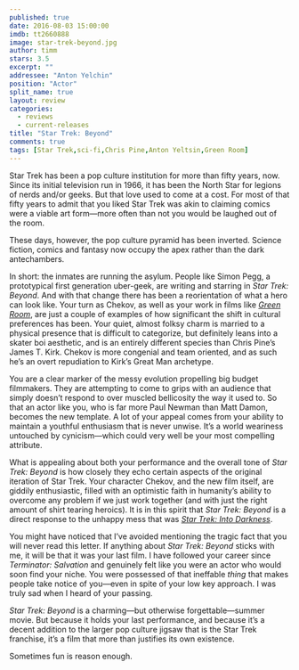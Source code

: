 ```yaml
---
published: true
date: 2016-08-03 15:00:00
imdb: tt2660888
image: star-trek-beyond.jpg
author: timm
stars: 3.5
excerpt: ""
addressee: "Anton Yelchin"
position: "Actor"
split_name: true
layout: review
categories: 
  - reviews
  - current-releases
title: "Star Trek: Beyond"
comments: true
tags: [Star Trek,sci-fi,Chris Pine,Anton Yeltsin,Green Room]
---
```

Star Trek has been a pop culture institution for more than fifty years, now. Since its initial television run in 1966, it has been the North Star for legions of nerds and/or geeks. But that love used to come at a cost. For most of that fifty years to admit that you liked Star Trek was akin to claiming comics were a viable art form—more often than not you would be laughed out of the room.

These days, however, the pop culture pyramid has been inverted. Science fiction, comics and fantasy now occupy the apex rather than the dark antechambers. 

In short: the inmates are running the asylum. People like Simon Pegg, a prototypical first generation uber-geek, are writing and starring in _Star Trek: Beyond_. And with that change there has been a reorientation of what a hero can look like. Your turn as Chekov, as well as your work in films like [_Green Room_](http://www.dearcastandcrew.com/content/2016/4/27/green-room.html), are just a couple of examples of how significant the shift in cultural preferences has been. Your quiet, almost folksy charm is married to a physical presence that is difficult to categorize, but definitely leans into a skater boi aesthetic, and is an entirely different species than Chris Pine’s James T. Kirk. Chekov is more congenial and team oriented, and as such he’s an overt repudiation to Kirk’s Great Man archetype. 

You are a clear marker of the messy evolution propelling big budget filmmakers. They are attempting to come to grips with an audience that simply doesn’t respond to over muscled bellicosity the way it used to. So that an actor like you, who is far more Paul Newman than Matt Damon, becomes the new template. A lot of your appeal comes from your ability to maintain a youthful enthusiasm that is never unwise. It’s a world weariness untouched by cynicism—which could very well be your most compelling attribute.

What is appealing about both your performance and the overall tone of _Star Trek: Beyond_ is how closely they echo certain aspects of the original iteration of Star Trek. Your character Chekov, and the new film itself, are giddily enthusiastic, filled with an optimistic faith in humanity’s ability to overcome any problem if we just work together (and with just the right amount of shirt tearing heroics). It is in this spirit that _Star Trek: Beyond_ is a direct response to the unhappy mess that was [_Star Trek: Into Darkness_](http://www.dearcastandcrew.com/content/2013/5/16/star-trek-into-darkness.html).

You might have noticed that I’ve avoided mentioning the tragic fact that you will never read this letter. If anything about _Star Trek: Beyond_ sticks with me, it will be that it was your last film. I have followed your career since _Terminator: Salvation_ and genuinely felt like you were an actor who would soon find your niche. You were possessed of that ineffable _thing_ that makes people take notice of you—even in spite of your low key approach. I was truly sad when I heard of your passing.

_Star Trek: Beyond_ is a charming—but otherwise forgettable—summer movie. But because it holds your last performance, and because it’s a decent addition to the larger pop culture jigsaw that is the Star Trek franchise, it’s a film that more than justifies its own existence. 

Sometimes fun is reason enough.

